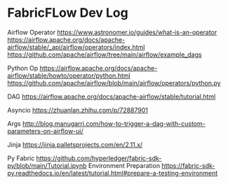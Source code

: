 # FabricFLow Dev Log

Airflow Operator
https://www.astronomer.io/guides/what-is-an-operator
https://airflow.apache.org/docs/apache-airflow/stable/_api/airflow/operators/index.html
https://github.com/apache/airflow/tree/main/airflow/example_dags

Python Op
https://airflow.apache.org/docs/apache-airflow/stable/howto/operator/python.html
https://github.com/apache/airflow/blob/main/airflow/operators/python.py

DAG
https://airflow.apache.org/docs/apache-airflow/stable/tutorial.html

Asyncio
https://zhuanlan.zhihu.com/p/72887901

Args
http://blog.manugarri.com/how-to-trigger-a-dag-with-custom-parameters-on-airflow-ui/

Jinja
https://jinja.palletsprojects.com/en/2.11.x/

Py Fabric
https://github.com/hyperledger/fabric-sdk-py/blob/main/Tutorial.ipynb
Environment Preparation
https://fabric-sdk-py.readthedocs.io/en/latest/tutorial.html#prepare-a-testing-environment

